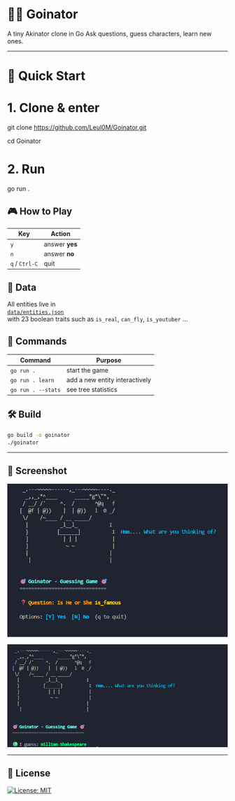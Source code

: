 

# 🧞‍♂️ Goinator
A tiny Akinator clone in Go
Ask questions, guess characters, learn new ones.

---

# 🚀 Quick Start

# 1. Clone & enter
git clone https://github.com/Leul0M/Goinator.git

cd Goinator

# 2. Run
go run .




## 🎮 How to Play

| Key | Action |
|-----|--------|
| `y` | answer **yes** |
| `n` | answer **no** |
| `q` / `Ctrl-C` | quit |



## 🧠 Data

All entities live in  
[`data/entities.json`](data/entities.json)  
with 23 boolean traits such as `is_real`, `can_fly`, `is_youtuber` …



## 🔧 Commands

| Command | Purpose |
|---------|---------|
| `go run .` | start the game |
| `go run . learn` | add a new entity interactively |
| `go run . --stats` | see tree statistics |



## 🛠️ Build

```bash
go build -o goinator
./goinator
```

---

## 📸 Screenshot

![demo](https://github.com/Leul0M/Goinator/blob/main/Screenshot/image1.png)

![demo](https://github.com/Leul0M/Goinator/blob/main/Screenshot/image2.png)

---

## 📄 License

[![License: MIT](https://img.shields.io/badge/License-MIT-yellow.svg)](https://opensource.org/licenses/MIT)
```
